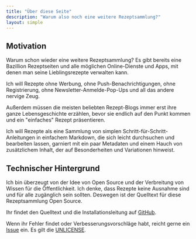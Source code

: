 ```yaml
---
title: "Über diese Seite"
description: "Warum also noch eine weitere Rezeptsammlung?"
layout: simple
---
```


## Motivation
Warum schon wieder eine weitere Rezeptsammlung? Es gibt bereits eine Bazillion Rezeptseiten und alle möglichen Online-Dienste und Apps, mit denen man seine Lieblingsrezepte verwalten kann.

Ich will Rezepte ohne Werbung, ohne Push-Benachrichtigungen, ohne Registrierung, ohne Newsletter-Anmelde-Pop-Ups und all das andere nervige Zeug.

Außerdem müssen die meisten beliebten Rezept-Blogs immer erst ihre ganze Lebensgeschichte erzählen, bevor sie endlich auf den Punkt kommen und ein "einfaches" Rezept präsentieren.

Ich will Rezepte als eine Sammlung von simplen Schritt-für-Schritt-Anleitungen in einfachem Markdown, die sich leicht durchsuchen und bearbeiten lassen, garniert mit ein paar Metadaten und einem Hauch von zusätzlichem Inhalt, der auf Besonderheiten und Variationen hinweist.

## Technischer Hintergrund
Ich bin überzeugt von der Idee von Open Source und der Verbreitung von Wissen für die Öffentlichkeit. Ich denke, dass Rezepte keine Ausnahme sind und für alle zugänglich sein sollten. Deswegen ist der Quelltext für diese Rezeptsammlung Open Source.

Ihr findet den Quelltext und die Installationsleitung auf [GitHub](https://github.com/skoenig/cookhack).

Wenn ihr Fehler findet oder Verbesserungsvorschläge habt, reicht gerne ein [Issue](https://github.com/skoenig/cookhack/issues/new) ein. Es gilt die [UNLICENSE](/LICENSE.txt).
